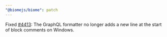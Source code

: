 ```yaml
---
"@biomejs/biome": patch
---
```


Fixed [#4413](https://github.com/biomejs/biome/issues/4413): The GraphQL formatter no longer adds a new line at the start of block comments on Windows.
